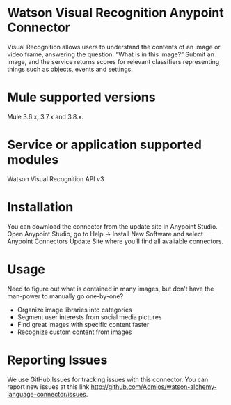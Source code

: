 # Watson Visual Recognition Anypoint Connector

Visual Recognition allows users to understand the contents of an image or video frame, answering the question: “What is in this image?” Submit an image, and the service returns scores for relevant classifiers representing things such as objects, events and settings.

# Mule supported versions
Mule 3.6.x, 3.7.x and 3.8.x.

# Service or application supported modules
Watson Visual Recognition API v3

# Installation
You can download the connector from the update site in Anypoint Studio.
Open Anypoint Studio, go to Help → Install New Software and select Anypoint Connectors Update Site where you’ll find all avaliable connectors.

# Usage
Need to figure out what is contained in many images, but don’t have the man-power to manually go one-by-one?

- Organize image libraries into categories
- Segment user interests from social media pictures
- Find great images with specific content faster
- Recognize custom content from images

# Reporting Issues

We use GitHub:Issues for tracking issues with this connector. You can report new issues at this link http://github.com/Admios/watson-alchemy-language-connector/issues.
